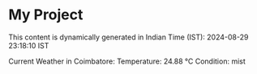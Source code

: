 # My Project

This content is dynamically generated in Indian Time (IST): 2024-08-29 23:18:10 IST


Current Weather in Coimbatore:
Temperature: 24.88 °C
Condition: mist
